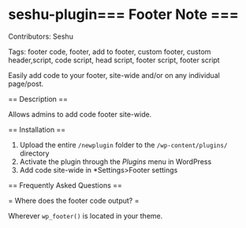 # seshu-plugin=== Footer Note ===

Contributors: Seshu

Tags: footer code, footer, add to footer, custom footer, custom header,script, code script, head script, footer script, footer script

Easily add code to your footer, site-wide and/or on any individual page/post.

== Description ==

Allows admins to add code footer site-wide.

== Installation ==

1. Upload the entire `/newplugin` folder to the `/wp-content/plugins/` directory
2. Activate the plugin through the *Plugins* menu in WordPress
3. Add code site-wide in *Settings>Footer settings

== Frequently Asked Questions ==

= Where does the footer code output? =

Wherever `wp_footer()` is located in your theme.
